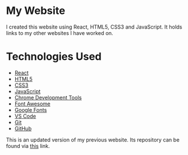 # My Website

I created this website using React, HTML5, CSS3 and JavaScript. It holds links to my other websites I have worked on.

# Technologies Used

- [React](https://reactjs.org/)
- [HTML5](https://developer.mozilla.org/en-US/docs/Web/HTML)
- [CSS3](https://developer.mozilla.org/en-US/docs/Web/CSS)
- [JavaScript](https://developer.mozilla.org/en-US/docs/Web/JavaScript)
- [Chrome Development Tools](https://developer.chrome.com/docs/)
- [Font Awesome](https://fontawesome.com/)
- [Google Fonts](https://fonts.google.com/)
- [VS Code](https://code.visualstudio.com/)
- [Git](https://git-scm.com/)
- [GitHub](https://github.com/)

This is an updated version of my previous website. Its repository can be found via [this](https://github.com/VioletViolaVi/My_Portfolio) link.
